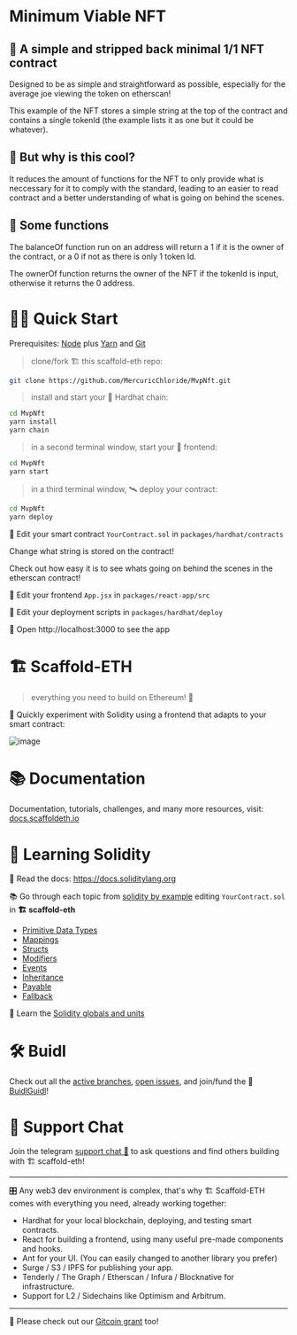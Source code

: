 # Minimum Viable NFT

## 📀 A simple and stripped back minimal 1/1 NFT contract

Designed to be as simple and straightforward as possible, especially for the average joe viewing the token on etherscan!

This example of the NFT stores a simple string at the top of the contract and contains a single tokenId (the example lists it as one but it could be whatever). 

## 🤔 But why is this cool?

It reduces the amount of functions for the NFT to only provide what is neccessary for it to comply with the standard, leading to an easier to read contract and a better understanding of what is going on behind the scenes.

## 📠 Some functions

The balanceOf function run on an address will return a 1 if it is the owner of the contract, or a 0 if not as there is only 1 token Id.

The ownerOf function returns the owner of the NFT if the tokenId is input, otherwise it returns the 0 address.

# 🏄‍♂️ Quick Start

Prerequisites: [Node](https://nodejs.org/dist/latest-v12.x/) plus [Yarn](https://classic.yarnpkg.com/en/docs/install/) and [Git](https://git-scm.com/downloads)

> clone/fork 🏗 this scaffold-eth repo:

```bash
git clone https://github.com/MercuricChloride/MvpNft.git 
```

> install and start your 👷‍ Hardhat chain:

```bash
cd MvpNft 
yarn install
yarn chain
```

> in a second terminal window, start your 📱 frontend:

```bash
cd MvpNft 
yarn start
```

> in a third terminal window, 🛰 deploy your contract:

```bash
cd MvpNft 
yarn deploy
```

🔏 Edit your smart contract `YourContract.sol` in `packages/hardhat/contracts`

Change what string is stored on the contract!

Check out how easy it is to see whats going on behind the scenes in the etherscan contract!

📝 Edit your frontend `App.jsx` in `packages/react-app/src`

💼 Edit your deployment scripts in `packages/hardhat/deploy`

📱 Open http://localhost:3000 to see the app

# 🏗 Scaffold-ETH

> everything you need to build on Ethereum! 🚀

🧪 Quickly experiment with Solidity using a frontend that adapts to your smart contract:

![image](https://user-images.githubusercontent.com/2653167/124158108-c14ca380-da56-11eb-967e-69cde37ca8eb.png)



# 📚 Documentation

Documentation, tutorials, challenges, and many more resources, visit: [docs.scaffoldeth.io](https://docs.scaffoldeth.io)

# 🔭 Learning Solidity

📕 Read the docs: https://docs.soliditylang.org

📚 Go through each topic from [solidity by example](https://solidity-by-example.org) editing `YourContract.sol` in **🏗 scaffold-eth**

- [Primitive Data Types](https://solidity-by-example.org/primitives/)
- [Mappings](https://solidity-by-example.org/mapping/)
- [Structs](https://solidity-by-example.org/structs/)
- [Modifiers](https://solidity-by-example.org/function-modifier/)
- [Events](https://solidity-by-example.org/events/)
- [Inheritance](https://solidity-by-example.org/inheritance/)
- [Payable](https://solidity-by-example.org/payable/)
- [Fallback](https://solidity-by-example.org/fallback/)

📧 Learn the [Solidity globals and units](https://solidity.readthedocs.io/en/v0.6.6/units-and-global-variables.html)

# 🛠 Buidl

Check out all the [active branches](https://github.com/austintgriffith/scaffold-eth/branches/active), [open issues](https://github.com/austintgriffith/scaffold-eth/issues), and join/fund the 🏰 [BuidlGuidl](https://BuidlGuidl.com)!


# 💬 Support Chat

Join the telegram [support chat 💬](https://t.me/joinchat/KByvmRe5wkR-8F_zz6AjpA) to ask questions and find others building with 🏗 scaffold-eth!

---

🎛 Any web3 dev environment is complex, that's why 🏗 Scaffold-ETH comes with everything you need, already working together:

- Hardhat for your local blockchain, deploying, and testing smart contracts.
- React for building a frontend, using many useful pre-made components and hooks.
- Ant for your UI. (You can easily changed to another library you prefer)
- Surge / S3 / IPFS for publishing your app.
- Tenderly / The Graph / Etherscan / Infura / Blocknative for infrastructure.
- Support for L2 / Sidechains like Optimism and Arbitrum.

---

🙏 Please check out our [Gitcoin grant](https://gitcoin.co/grants/2851/scaffold-eth) too!

